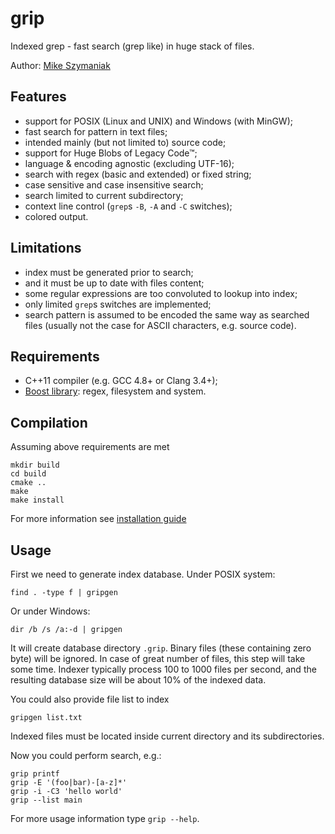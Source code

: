 # grip
Indexed grep - fast search (grep like) in huge stack of files.

Author: [Mike Szymaniak](http://sc0ty.pl)

## Features
- support for POSIX (Linux and UNIX) and Windows (with MinGW);
- fast search for pattern in text files;
- intended mainly (but not limited to) source code;
- support for Huge Blobs of Legacy Code&trade;;
- language & encoding agnostic (excluding UTF-16);
- search with regex (basic and extended) or fixed string;
- case sensitive and case insensitive search;
- search limited to current subdirectory;
- context line control (`grep`s `-B`, `-A` and `-C` switches);
- colored output.

## Limitations
- index must be generated prior to search;
- and it must be up to date with files content;
- some regular expressions are too convoluted to lookup into index;
- only limited `grep`s switches are implemented;
- search pattern is assumed to be encoded the same way as searched files (usually not the case for ASCII characters, e.g. source code).

## Requirements
- C++11 compiler (e.g. GCC 4.8+ or Clang 3.4+);
- [Boost library](http://www.boost.org): regex, filesystem and system.

## Compilation
Assuming above requirements are met
```
mkdir build
cd build
cmake ..
make
make install
```
For more information see [installation guide](doc/INSTALL.md)

## Usage
First we need to generate index database.
Under POSIX system:
```
find . -type f | gripgen
```
Or under Windows:
```
dir /b /s /a:-d | gripgen
```
It will create database directory `.grip`. Binary files (these containing zero byte) will be ignored.
In case of great number of files, this step will take some time. Indexer typically process 100 to 1000 files per second, and the resulting database size will be about 10% of the indexed data.

You could also provide file list to index
```
gripgen list.txt
```
Indexed files must be located inside current directory and its subdirectories.

Now you could perform search, e.g.:
```
grip printf
grip -E '(foo|bar)-[a-z]*'
grip -i -C3 'hello world'
grip --list main
```
For more usage information type `grip --help`.
